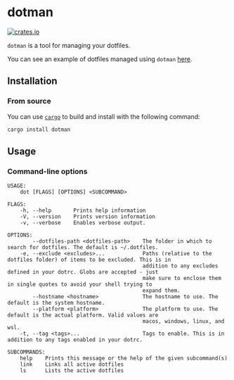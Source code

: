 # dotman

[![crates.io](https://img.shields.io/crates/v/dotman.svg)](https://crates.io/crates/dotman)

`dotman` is a tool for managing your dotfiles.

You can see an example of dotfiles managed using `dotman` [here](https://github.com/tkadur/dotfiles).

## Installation

### From source

You can use [`cargo`](https://github.com/rust-lang/cargo) to build and install with the following command:

```sh
cargo install dotman
```

## Usage

### Command-line options

```text
USAGE:
    dot [FLAGS] [OPTIONS] <SUBCOMMAND>

FLAGS:
    -h, --help       Prints help information
    -V, --version    Prints version information
    -v, --verbose    Enables verbose output.

OPTIONS:
        --dotfiles-path <dotfiles-path>    The folder in which to search for dotfiles. The default is ~/.dotfiles.
    -e, --exclude <excludes>...            Paths (relative to the dotfiles folder) of items to be excluded. This is in
                                           addition to any excludes defined in your dotrc. Globs are accepted - just
                                           make sure to enclose them in single quotes to avoid your shell trying to
                                           expand them.
        --hostname <hostname>              The hostname to use. The default is the system hostname.
        --platform <platform>              The platform to use. The default is the actual platform. Valid values are
                                           macos, windows, linux, and wsl.
    -t, --tag <tags>...                    Tags to enable. This is in addition to any tags enabled in your dotrc.

SUBCOMMANDS:
    help    Prints this message or the help of the given subcommand(s)
    link    Links all active dotfiles
    ls      Lists the active dotfiles
```
